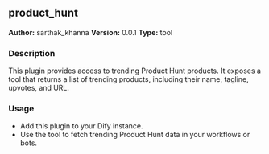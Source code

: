 ## product_hunt

**Author:** sarthak_khanna
**Version:** 0.0.1
**Type:** tool

### Description

This plugin provides access to trending Product Hunt products. It exposes a tool that returns a list of trending products, including their name, tagline, upvotes, and URL. 

### Usage

- Add this plugin to your Dify instance.
- Use the tool to fetch trending Product Hunt data in your workflows or bots.



